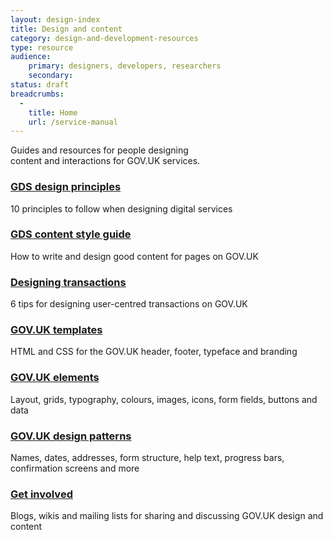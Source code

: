 ```yaml
---
layout: design-index
title: Design and content
category: design-and-development-resources
type: resource
audience:
    primary: designers, developers, researchers
    secondary:
status: draft
breadcrumbs:
  -
    title: Home
    url: /service-manual
---
```



<p class="intro" style="width: 66.66%">Guides and resources for people designing content and interactions for GOV.UK services.</p>

<div class="grid-wrapper">
	<div class="grid grid-1-3">
	  <div class="inner-block">
		<h3><a href="https://www.gov.uk/design-principles">GDS design principles</a></h3>
		<p>10 principles to follow when designing digital services</p>
	  </div>
	</div>
	<div class="grid grid-1-3">
	  <div class="inner-block">
		<h3><a href="https://www.gov.uk/design-principles/style-guide">GDS content style guide</a></h3>
		<p>How to write and design good content for pages on GOV.UK</p>
	  </div>
	</div>	
	<div class="grid grid-1-3">
		<div class="inner-block">
		<h3><a href="../user-centered-design/designing-transactions.html">Designing transactions</a></h3>
		<p>6 tips for designing user-centred transactions on GOV.UK</p>
		</div>
	</div>
</div>

<div class="grid-wrapper">
	<div class="grid grid-1-3">
	  <div class="inner-block">
		<h3><a href="templates/index.html">GOV.UK templates</a></h3>
		<p>HTML and CSS for the GOV.UK header, footer, typeface and branding</p>
	  </div>
	</div>
	<div class="grid grid-1-3">
	  <div class="inner-block">
		<h3><a href="http://govuk-elements.herokuapp.com/">GOV.UK elements</a></h3>
		<p>Layout, grids, typography, colours, images, icons, form fields, buttons and data</p>
	  </div>
	</div>
	<div class="grid grid-1-3">
	  <div class="inner-block">
		<h3><a href="patterns/index.html">GOV.UK design patterns</a></h3>
		<p>Names, dates, addresses, form structure, help text, progress bars, confirmation screens and more</p>
	  </div>
	</div>
</div>

<div class="grid-wrapper">
	<div class="grid grid-1-3">
	  <div class="inner-block">
		<h3><a href="../user-centered-design/resources/get-involved.html">Get involved</a></h3>
		<p>Blogs, wikis and mailing lists for sharing and discussing GOV.UK design and content</p>
	  </div>
	</div>
</div>


<br>
<br>

